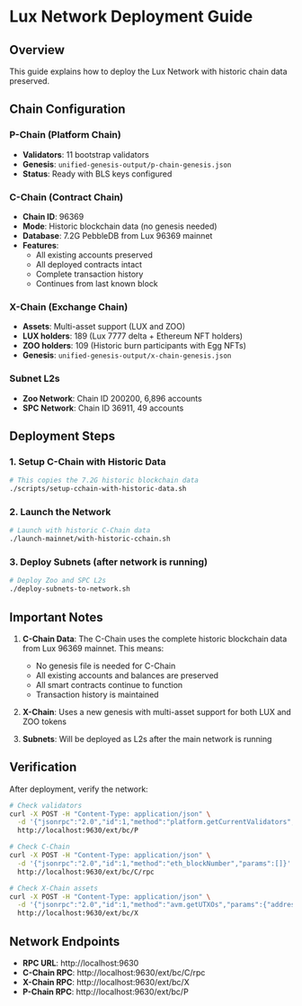 # Lux Network Deployment Guide

## Overview

This guide explains how to deploy the Lux Network with historic chain data preserved.

## Chain Configuration

### P-Chain (Platform Chain)
- **Validators**: 11 bootstrap validators
- **Genesis**: `unified-genesis-output/p-chain-genesis.json`
- **Status**: Ready with BLS keys configured

### C-Chain (Contract Chain)
- **Chain ID**: 96369
- **Mode**: Historic blockchain data (no genesis needed)
- **Database**: 7.2G PebbleDB from Lux 96369 mainnet
- **Features**:
  - All existing accounts preserved
  - All deployed contracts intact
  - Complete transaction history
  - Continues from last known block

### X-Chain (Exchange Chain)
- **Assets**: Multi-asset support (LUX and ZOO)
- **LUX holders**: 189 (Lux 7777 delta + Ethereum NFT holders)
- **ZOO holders**: 109 (Historic burn participants with Egg NFTs)
- **Genesis**: `unified-genesis-output/x-chain-genesis.json`

### Subnet L2s
- **Zoo Network**: Chain ID 200200, 6,896 accounts
- **SPC Network**: Chain ID 36911, 49 accounts

## Deployment Steps

### 1. Setup C-Chain with Historic Data

```bash
# This copies the 7.2G historic blockchain data
./scripts/setup-cchain-with-historic-data.sh
```

### 2. Launch the Network

```bash
# Launch with historic C-Chain data
./launch-mainnet/with-historic-cchain.sh
```

### 3. Deploy Subnets (after network is running)

```bash
# Deploy Zoo and SPC L2s
./deploy-subnets-to-network.sh
```

## Important Notes

1. **C-Chain Data**: The C-Chain uses the complete historic blockchain data from Lux 96369 mainnet. This means:
   - No genesis file is needed for C-Chain
   - All existing accounts and balances are preserved
   - All smart contracts continue to function
   - Transaction history is maintained

2. **X-Chain**: Uses a new genesis with multi-asset support for both LUX and ZOO tokens

3. **Subnets**: Will be deployed as L2s after the main network is running

## Verification

After deployment, verify the network:

```bash
# Check validators
curl -X POST -H "Content-Type: application/json" \
  -d '{"jsonrpc":"2.0","id":1,"method":"platform.getCurrentValidators","params":[]}' \
  http://localhost:9630/ext/bc/P

# Check C-Chain
curl -X POST -H "Content-Type: application/json" \
  -d '{"jsonrpc":"2.0","id":1,"method":"eth_blockNumber","params":[]}' \
  http://localhost:9630/ext/bc/C/rpc

# Check X-Chain assets
curl -X POST -H "Content-Type: application/json" \
  -d '{"jsonrpc":"2.0","id":1,"method":"avm.getUTXOs","params":{"addresses":["X-local1...]"}}' \
  http://localhost:9630/ext/bc/X
```

## Network Endpoints

- **RPC URL**: http://localhost:9630
- **C-Chain RPC**: http://localhost:9630/ext/bc/C/rpc
- **X-Chain RPC**: http://localhost:9630/ext/bc/X
- **P-Chain RPC**: http://localhost:9630/ext/bc/P